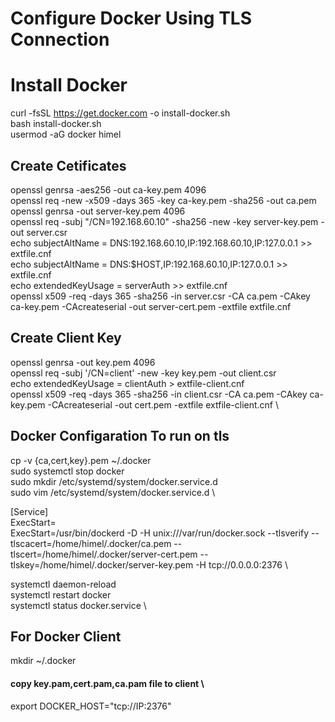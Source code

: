# Configure Docker Using TLS Connection
# Install Docker
curl -fsSL https://get.docker.com -o install-docker.sh \
bash install-docker.sh \
usermod -aG docker himel
## Create Cetificates

openssl genrsa -aes256 -out ca-key.pem 4096 \
openssl req -new -x509 -days 365 -key ca-key.pem -sha256 -out ca.pem \
openssl genrsa -out server-key.pem 4096 \
openssl req -subj "/CN=192.168.60.10" -sha256 -new -key server-key.pem -out server.csr \
echo subjectAltName = DNS:192.168.60.10,IP:192.168.60.10,IP:127.0.0.1 >> extfile.cnf \
echo subjectAltName = DNS:$HOST,IP:192.168.60.10,IP:127.0.0.1 >> extfile.cnf \
echo extendedKeyUsage = serverAuth >> extfile.cnf \
openssl x509 -req -days 365 -sha256 -in server.csr -CA ca.pem -CAkey ca-key.pem -CAcreateserial -out server-cert.pem -extfile extfile.cnf

## Create Client Key

openssl genrsa -out key.pem 4096 \
openssl req -subj '/CN=client' -new -key key.pem -out client.csr \
echo extendedKeyUsage = clientAuth > extfile-client.cnf \
openssl x509 -req -days 365 -sha256 -in client.csr -CA ca.pem -CAkey ca-key.pem -CAcreateserial -out cert.pem -extfile extfile-client.cnf \

## Docker Configaration To run on tls
cp -v {ca,cert,key}.pem ~/.docker \
sudo systemctl stop docker \
sudo mkdir /etc/systemd/system/docker.service.d \
sudo vim /etc/systemd/system/docker.service.d \

[Service] \
ExecStart= \
ExecStart=/usr/bin/dockerd -D -H unix:///var/run/docker.sock --tlsverify --tlscacert=/home/himel/.docker/ca.pem --tlscert=/home/himel/.docker/server-cert.pem --tlskey=/home/himel/.docker/server-key.pem -H tcp://0.0.0.0:2376 \

systemctl daemon-reload \
systemctl restart docker \
systemctl status docker.service \
## For Docker Client
mkdir ~/.docker
#### copy key.pam,cert.pam,ca.pam file to client \
export DOCKER_HOST="tcp://IP:2376"


